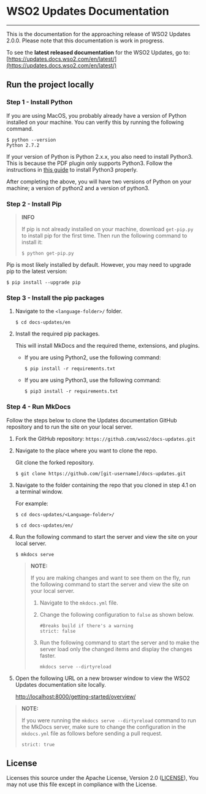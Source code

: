 # WSO2 Updates Documentation
---
This is the documentation for the approaching release of WSO2 Updates 2.0.0. Please note that this documentation is work in progress.

To see the **latest released documentation** for the WSO2 Updates, go to: [https://updates.docs.wso2.com/en/latest/](https://updates.docs.wso2.com/en/latest/)

## Run the project locally

### Step 1 - Install Python

If you are using MacOS, you probably already have a version of Python installed on your machine. You can verify this by running the following command.

```shell
$ python --version
Python 2.7.2
```

If your version of Python is Python 2.x.x, you also need to install Python3. This is because the PDF plugin only supports Python3. Follow the instructions in [this guide](https://docs.python-guide.org/starting/install3/osx/) to install Python3 properly.

After completing the above, you will have two versions of Python on your machine; a version of python2 and a version of python3.

### Step 2 - Install Pip
>
> **INFO**
>
> If pip is not already installed on your machine, download `get-pip.py` to install pip for the first time. Then run the following command to install it:
> ```shell
> $ python get-pip.py
> ```
>

Pip is most likely installed by default. However, you may need to upgrade pip to the latest version:

```shell
$ pip install --upgrade pip
```

### Step 3 - Install the pip packages

1. Navigate to the `<language-folder>/` folder.

    ```shell
    $ cd docs-updates/en
    ```

2. Install the required pip packages.

    This will install MkDocs and the required theme, extensions, and plugins.

    - If you are using Python2, use the following command:

      ```shell
      $ pip install -r requirements.txt
      ```

    - If you are using Python3, use the following command:

      ```shell
      $ pip3 install -r requirements.txt
      ```

### Step 4 - Run MkDocs

Follow the steps below to clone the Updates documentation GitHub repository and to run the site on your local server.

1. Fork the GitHub repository: `https://github.com/wso2/docs-updates.git`
2. Navigate to the place where you want to clone the repo.

    Git clone the forked repository.

    ```shell
    $ git clone https://github.com/[git-username]/docs-updates.git
    ```

3. Navigate to the folder containing the repo that you cloned in step 4.1 on a terminal window.

    For example:

    ```shell
    $ cd docs-updates/<Language-folder>/
    ```

    ```shell
    $ cd docs-updates/en/
    ```

4. Run the following command to start the server and view the site on your local server.

    ```shell
    $ mkdocs serve
    ```

    > **NOTE:**
    >
    > If you are making changes and want to see them on the fly, run the following command to start the server and view the site on your local server.
    > 1. Navigate to the `mkdocs.yml` file.
    > 2. Change the following configuration to `false` as shown below. 
    >     ```
    >     #Breaks build if there's a warning
    >     strict: false
    >     ```
    > 3. Run the following command to start the server and to make the server load only the changed items and display the changes faster. 
    >
    >    `mkdocs serve --dirtyreload`
  
5. Open the following URL on a new browser window to view the WSO2 Updates documentation site locally.

    [http://localhost:8000/getting-started/overview/](http://localhost:8000/getting-started/overview/)

> **NOTE:**
>
> If you were running the `mkdocs serve --dirtyreload` command to run the MkDocs server, make sure to change the configuration in the `mkdocs.yml` file as follows before sending a pull request.
>
> `strict: true` 

## License

Licenses this source under the Apache License, Version 2.0 ([LICENSE](LICENSE)), You may not use this file except in compliance with the License.